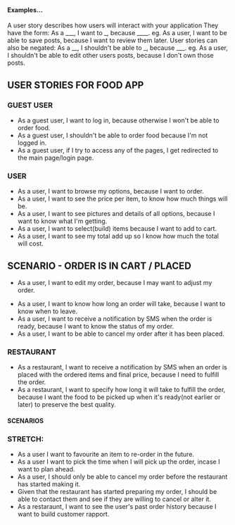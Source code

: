 #### Examples...
A user story describes how users will interact with your application
They have the form: As a ___, I want to _, because ____.
eg. As a user, I want to be able to save posts, because I want to review them later.
User stories can also be negated: As a __, I shouldn't be able to _, because ___.
eg. As a user, I shouldn't be able to edit other users posts, because I don't own those posts.

## USER STORIES FOR FOOD APP

### GUEST USER

- As a guest user, I want to log in, because otherwise I won't be able to order food.
- As a guest user, I shouldn't be able to order food because I'm not logged in.
- As a guest user, if I try to access any of the pages, I get redirected to the main page/login page.


### USER
- As a user, I want to browse my options, because I want to order.
- As a user, I want to see the price per item, to know how much things will be.
- As a user, I want to see pictures and details of all options, because I want to know what I'm getting.
- As a user, I want to select(build) items because I want to add to cart.
- As a user, I want to see my total add up so I know how much the total will cost.

## SCENARIO - ORDER IS IN CART / PLACED
- As a user, I want to edit my order, because I may want to adjust my order.
<!-- - As a user, I want to place the order for pick-up, because then I will pick it up in the restaurant. -->
- As a user, I want to know how long an order will take, because I want to know when to leave.
- As a user, I want to receive a notification by SMS when the order is ready, because I want to know the status of my order.
- As a user, I want to be able to cancel my order after it has been placed.


### RESTAURANT

- As a restaurant, I want to receive a notification by SMS when an order is placed with the ordered items and final price, because I need to fulfill the order.
- As a restaurant, I want to specify how long it will take to fulfill the order, because I want the food to be picked up when it's ready(not earlier or later) to preserve the best quality.


#### SCENARIOS 




### STRETCH:
- As a user I want to favourite an item to re-order in the future. 
- As a user I want to pick the time when I will pick up the order, incase I want to plan ahead. 
- As a user, I should only be able to cancel my order before the restaurant has started making it.
- Given that the restaurant has started preparing my order, I should be able to contact them and see if they are willing to cancel or alter it.
- As a restaraunt, I want to see the user's past order history because I want to build customer rapport.

